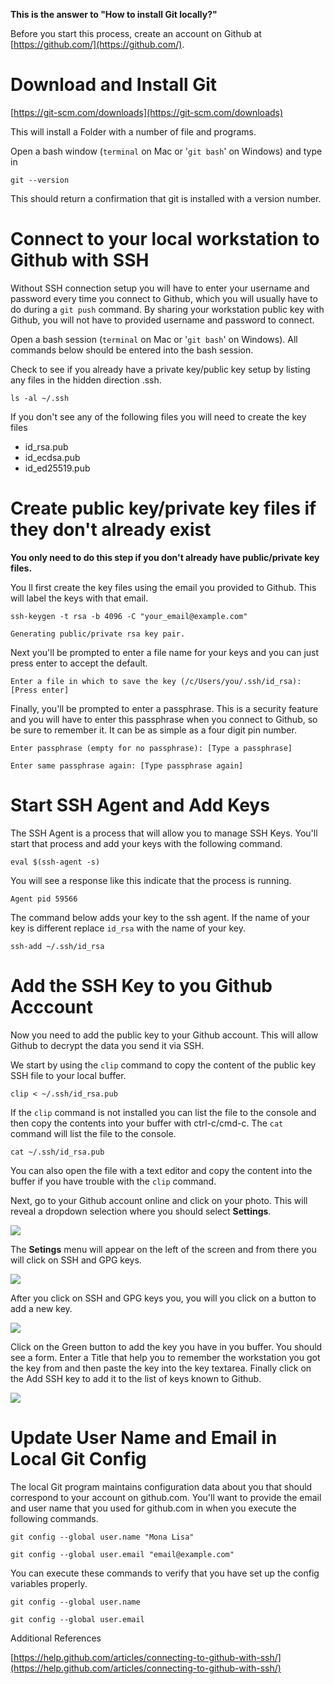 **This is the answer to "How to install Git locally?"**

Before you start this process, create an account on Github at[ ](https://github.com/)[https://github.com/](https://github.com/).

# Download and Install Git

[https://git-scm.com/downloads](https://git-scm.com/downloads)

This will install a Folder with a number of file and programs.

Open a bash window \(`terminal` on Mac or '`git bash`' on Windows\) and type in

`git --version`

This should return a confirmation that git is installed with a version number.

# Connect to your local workstation to Github with SSH

Without SSH connection setup you will have to enter your username and password every time you connect to Github, which you will usually have to do during a `git push`  command.  By sharing your workstation public key with Github, you will not have to provided username and password to connect.

Open a bash session \(`terminal` on Mac or '`git bash`' on Windows\).  All commands below should be entered into the bash session.

Check to see if you already have a private key/public key setup by listing any files in the hidden direction .ssh.

`ls -al ~/.ssh`

If you don't see any of the following files you will need to create  the key files

* id\_rsa.pub
* id\_ecdsa.pub
* id\_ed25519.pub

# Create public key/private key files if they don't already exist

**You only need to do this step if you don't already have public/private key files.**

You ll first create the key files using the email you provided to Github.  This will label the keys with that  email.

`ssh-keygen -t rsa -b 4096 -C "your_email@example.com"`

`Generating public/private rsa key pair.`

Next you'll be prompted to enter a file name for your keys and you can just press enter to accept the default.

`Enter a file in which to save the key (/c/Users/you/.ssh/id_rsa):[Press enter]`

Finally, you'll be prompted to enter a passphrase.  This is a security feature and you will have to enter this passphrase when you connect to Github, so be sure to remember it.  It can be as simple as a four digit pin number.

`Enter passphrase (empty for no passphrase): [Type a passphrase]`

`Enter same passphrase again: [Type passphrase again]`

# Start SSH Agent and Add Keys

The SSH Agent is a process that will allow you to manage SSH Keys.  You'll start that process and add your keys with the following command.

`eval $(ssh-agent -s)`

You will see a response like this indicate that the process is running.

`Agent pid 59566`

The command below adds your key to the ssh agent.  If the name of your key is different replace `id_rsa` with the name of your key.

`ssh-add ~/.ssh/id_rsa`

# Add the SSH Key to you Github Acccount

Now you need to add the public key to your Github account.  This will allow Github to decrypt the data you send it via SSH.

We start by using the `clip` command to copy the content of the public key SSH file to your local buffer.

`clip < ~/.ssh/id_rsa.pub`

If the `clip` command is not installed you can list the file to the console and then copy the contents into your buffer with ctrl-c/cmd-c.  The `cat` command will list the file to the console.

`cat ~/.ssh/id_rsa.pub`

You can also open the file with a text editor and copy the content into the buffer if you have trouble with the `clip` command.

Next, go to your Github account online and click on your photo.  This will reveal a dropdown selection where you should select **Settings**.

![](/assets/settings-github.PNG)

The **Setings** menu will appear on the left of the screen and from there you will click on SSH and GPG keys.

![](/assets/settings-github-2.PNG)

After you click on SSH and GPG keys you, you will you click on a button to add a new key.

![](/assets/ssh-key-add.PNG)

Click on the Green button to add the key you have in you buffer.  You should see a form. Enter a Title that help you to remember the workstation you got the key from and then paste the key into the key textarea.  Finally click on the Add SSH key to add it to the list of keys known to Github.

![](/assets/ssh-key-add-2.PNG)

# Update User Name and Email in Local Git Config

The local Git program maintains configuration data about you that should correspond to your account on github.com.  You'll want to provide the email and user name that you used for github.com in when you execute the following commands.

`git config --global user.name "Mona Lisa"`

`git config --global user.email "email@example.com"`

You can execute these commands to verify that you have set up the config variables properly.

`git config --global user.name`

`git config --global user.email`


Additional References

[https://help.github.com/articles/connecting-to-github-with-ssh/](https://help.github.com/articles/connecting-to-github-with-ssh/)
